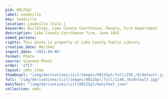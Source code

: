 ```yaml
---
pid: 00125pl
label: Leadville
key: leadville
location: Leadville (Colo.)
keywords: Buildings, Lake County Courthouse, People, Fire Department
description: Lake County Courthouse fire, June 1942
named_persons: 
rights: This photo is property of Lake County Public Library.
creation_date: 06/1942
ingest_date: '2021-04-06'
format: Photo
source: Scanned Photo
order: '2717'
layout: cmhc_item
thumbnail: "/img/derivatives/iiif/images/00125pl/full/250,/0/default.jpg"
full: "/img/derivatives/iiif/images/00125pl/full/1140,/0/default.jpg"
manifest: "/img/derivatives/iiif/00125pl/manifest.json"
collection: cmhc
---
```


